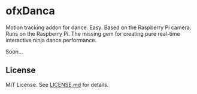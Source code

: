# ofxDanca

Motion tracking addon for dance. Easy. Based on the Raspberry Pi camera. Runs on the Raspberry Pi. The missing gem for creating pure real-time interactive ninja dance performance.

Soon...

## License

MIT License. See [LICENSE.md](./LICENSE.md) for details.
